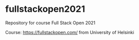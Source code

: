 # fullstackopen2021
Repository for course Full Stack Open 2021

Course: https://fullstackopen.com/ from University of Helsinki
